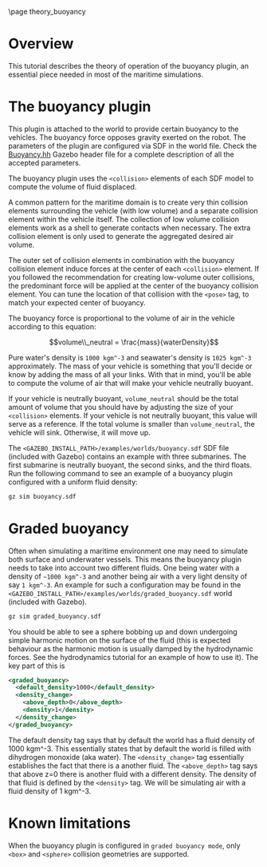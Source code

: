 \page theory_buoyancy

# Overview

This tutorial describes the theory of operation of the buoyancy plugin, an
essential piece needed in most of the maritime simulations.

# The buoyancy plugin

This plugin is attached to the world to provide certain buoyancy to the
vehicles. The buoyancy force opposes gravity exerted on the robot. The
parameters of the plugin are configured via SDF in the world file. Check the
[Buoyancy.hh](https://github.com/gazebosim/gz-sim/blob/main/src/systems/buoyancy/Buoyancy.hh)
Gazebo header file for a complete description of all the accepted parameters.

The buoyancy plugin uses the `<collision>` elements of each SDF model to compute
the volume of fluid displaced. 

A common pattern for the maritime domain is to create very thin collision
elements surrounding the vehicle (with low volume) and a separate collision
element within the vehicle itself. The collection of low volume collision
elements work as a shell to generate contacts when necessary. The extra
collision element is only used to generate the aggregated desired air volume.

The outer set of collision elements in combination with the buoyancy collision 
element induce forces at the center of each `<collision>` element. If you
followed the recommendation for creating low-volume outer collisions, the
predominant force will be applied at the center of the buoyancy collision
element. You can tune the location of that collision with the `<pose>` tag,
to match your expected center of buoyancy.

The buoyancy force is proportional to the volume of air in the vehicle according
to this equation:

$$volume\\_neutral = \frac{mass}{waterDensity}$$

Pure water's density is `1000 kgm^-3` and seawater's density is `1025 kgm^-3`
approximately. The mass of your vehicle is something that you'll decide or know
by adding the mass of all your links. With that in mind, you'll be able to
compute the volume of air that will make your vehicle neutrally buoyant.

If your vehicle is neutrally buoyant, `volume_neutral` should be the total
amount of volume that you should have by adjusting the size of your
`<collision>` elements. If your vehicle is not neutrally buoyant, this value
will serve as a reference. If the total volume is smaller than `volume_neutral`,
the vehicle will sink. Otherwise, it will move up.

The `<GAZEBO_INSTALL_PATH>/examples/worlds/buoyancy.sdf` SDF file (included with
Gazebo) contains an example with three submarines. The first submarine is
neutrally buoyant, the second sinks, and the third floats. Run the following
command to see an example of a buoyancy plugin configured with a uniform fluid
density:

```bash
gz sim buoyancy.sdf
```

# Graded buoyancy

Often when simulating a maritime environment one may need to simulate both
surface and underwater vessels. This means the buoyancy plugin needs to
take into account two different fluids. One being water with a density of
`~1000 kgm^-3` and another being air with a very light density of say `1 kgm^-3`.
An example for such a configuration may be found in the
`<GAZEBO_INSTALL_PATH>/examples/worlds/graded_buoyancy.sdf` world (included
with Gazebo).

```bash
gz sim graded_buoyancy.sdf
```

You should be able to see a sphere bobbing up and down undergoing simple
harmonic motion on the surface of the fluid (this is expected behaviour
as the harmonic motion is usually damped by the hydrodynamic forces. See the
hydrodynamics tutorial for an example of how to use it). The key part of this is

```xml
<graded_buoyancy>
  <default_density>1000</default_density>
  <density_change>
    <above_depth>0</above_depth>
    <density>1</density>
  </density_change>
</graded_buoyancy>
```

The default density tag says that by default the world has a fluid density
of 1000 kgm^-3. This essentially states that by default the world is filled
with dihydrogen monoxide (aka water). The `<density_change>` tag essentially
establishes the fact that there is a another fluid. The `<above_depth>` tag says
that above z=0 there is another fluid with a different density. The density of
that fluid is defined by the `<density>` tag. We will be simulating air with a
fluid density of 1 kgm^-3.

# Known limitations

When the buoyancy plugin is configured in `graded buoyancy mode`, only `<box>`
and `<sphere>` collision geometries are supported.
